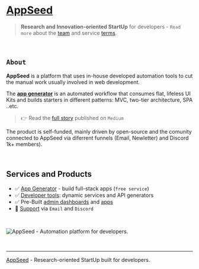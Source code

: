 # [AppSeed](https://appseed.us/)

> **Research and Innovation-oriented StartUp** for developers - `Read more` about the [team](https://appseed.us/about/) and service [terms](https://appseed.us/terms/). 

<br />

## `About` 

**AppSeed** is a platform that uses in-house developed automation tools to cut the manual work usually involved in web development. 

The **[app generator](https://appseed.us/generator/)** is an automated workflow that consumes flat, lifeless UI Kits and builds starters in different patterns: MVC, two-tier architecture, SPA ..etc. 

> 👉 Read the [full story](https://medium.com/@appseed.us/appseed-2019-status-and-further-steps-7517dab886d4) published on `Medium`

The product is self-funded, mainly driven by open-source and the comunity connected to AppSeed via diferrent funnels (Email, Newletter) and Discord 1k+ members).  

<br />

 ## Services and Products

- ✅ [App Generator](https://appseed.us/generator/) - build full-stack apps (`free service`)
- ✅ [Developer tools](https://appseed.us/developer-tools/): dynamic services and API generators
- ✅ Pre-Built [admin dashboards](https://appseed.us/admin-dashboards/open-source/) and [apps](https://appseed.us/apps/)
- 🚀 [Support](https://appseed.us/support/) via `Email` and `Discord`

<br />

![AppSeed - Automation platform for developers.](https://user-images.githubusercontent.com/51070104/204027900-01741c1e-85d7-4302-b0b8-52f8f2035a92.png) 

<br />

---
[AppSeed](https://appseed.us) - Research-oriented StartUp built for developers. 
